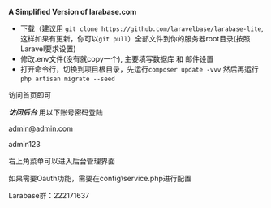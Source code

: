 **A Simplified Version of larabase.com**


*   下载（建议用 `git clone https://github.com/laravelbase/larabase-lite`,这样如果有更新，你可以`git pull`）全部文件到你的服务器root目录(按照Laravel要求设置)
*   修改.env文件(没有就copy一个), 主要填写数据库 和 邮件设置
*   打开命令行，切换到项目根目录，先运行`composer update -vvv` 然后再运行`php artisan migrate --seed`

访问首页即可

***访问后台***
用以下账号密码登陆

admin@admin.com

admin123

右上角菜单可以进入后台管理界面


如果需要Oauth功能，需要在config\service.php进行配置



Larabase群：222171637